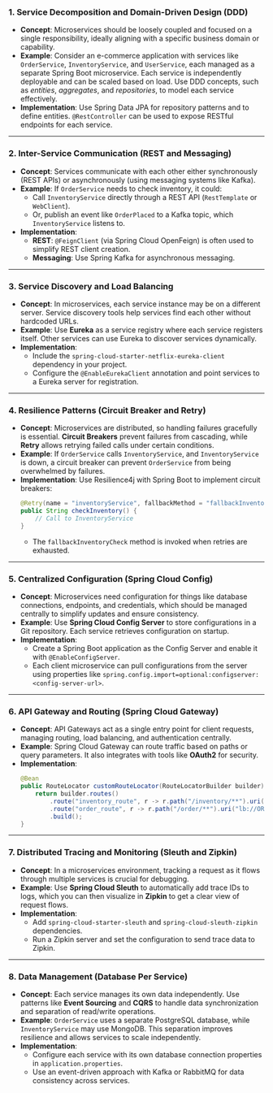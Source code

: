 ### 1. **Service Decomposition and Domain-Driven Design (DDD)**
   - **Concept**: Microservices should be loosely coupled and focused on a single responsibility, ideally aligning with a specific business domain or capability.
   - **Example**: Consider an e-commerce application with services like `OrderService`, `InventoryService`, and `UserService`, each managed as a separate Spring Boot microservice. Each service is independently deployable and can be scaled based on load. Use DDD concepts, such as *entities*, *aggregates*, and *repositories*, to model each service effectively.
   - **Implementation**: Use Spring Data JPA for repository patterns and to define entities. `@RestController` can be used to expose RESTful endpoints for each service.

---

### 2. **Inter-Service Communication (REST and Messaging)**
   - **Concept**: Services communicate with each other either synchronously (REST APIs) or asynchronously (using messaging systems like Kafka).
   - **Example**: If `OrderService` needs to check inventory, it could:
     - Call `InventoryService` directly through a REST API (`RestTemplate` or `WebClient`).
     - Or, publish an event like `OrderPlaced` to a Kafka topic, which `InventoryService` listens to.
   - **Implementation**:
     - **REST**: `@FeignClient` (via Spring Cloud OpenFeign) is often used to simplify REST client creation.
     - **Messaging**: Use Spring Kafka for asynchronous messaging.

---

### 3. **Service Discovery and Load Balancing**
   - **Concept**: In microservices, each service instance may be on a different server. Service discovery tools help services find each other without hardcoded URLs.
   - **Example**: Use **Eureka** as a service registry where each service registers itself. Other services can use Eureka to discover services dynamically.
   - **Implementation**:
     - Include the `spring-cloud-starter-netflix-eureka-client` dependency in your project.
     - Configure the `@EnableEurekaClient` annotation and point services to a Eureka server for registration.

---

### 4. **Resilience Patterns (Circuit Breaker and Retry)**
   - **Concept**: Microservices are distributed, so handling failures gracefully is essential. **Circuit Breakers** prevent failures from cascading, while **Retry** allows retrying failed calls under certain conditions.
   - **Example**: If `OrderService` calls `InventoryService`, and `InventoryService` is down, a circuit breaker can prevent `OrderService` from being overwhelmed by failures.
   - **Implementation**: Use Resilience4j with Spring Boot to implement circuit breakers:
     ```java
     @Retry(name = "inventoryService", fallbackMethod = "fallbackInventoryCheck")
     public String checkInventory() {
         // Call to InventoryService
     }
     ```
     - The `fallbackInventoryCheck` method is invoked when retries are exhausted.

---

### 5. **Centralized Configuration (Spring Cloud Config)**
   - **Concept**: Microservices need configuration for things like database connections, endpoints, and credentials, which should be managed centrally to simplify updates and ensure consistency.
   - **Example**: Use **Spring Cloud Config Server** to store configurations in a Git repository. Each service retrieves configuration on startup.
   - **Implementation**:
     - Create a Spring Boot application as the Config Server and enable it with `@EnableConfigServer`.
     - Each client microservice can pull configurations from the server using properties like `spring.config.import=optional:configserver:<config-server-url>`.

---

### 6. **API Gateway and Routing (Spring Cloud Gateway)**
   - **Concept**: API Gateways act as a single entry point for client requests, managing routing, load balancing, and authentication centrally.
   - **Example**: Spring Cloud Gateway can route traffic based on paths or query parameters. It also integrates with tools like **OAuth2** for security.
   - **Implementation**:
     ```java
     @Bean
     public RouteLocator customRouteLocator(RouteLocatorBuilder builder) {
         return builder.routes()
             .route("inventory_route", r -> r.path("/inventory/**").uri("lb://INVENTORY-SERVICE"))
             .route("order_route", r -> r.path("/order/**").uri("lb://ORDER-SERVICE"))
             .build();
     }
     ```

---

### 7. **Distributed Tracing and Monitoring (Sleuth and Zipkin)**
   - **Concept**: In a microservices environment, tracking a request as it flows through multiple services is crucial for debugging.
   - **Example**: Use **Spring Cloud Sleuth** to automatically add trace IDs to logs, which you can then visualize in **Zipkin** to get a clear view of request flows.
   - **Implementation**:
     - Add `spring-cloud-starter-sleuth` and `spring-cloud-sleuth-zipkin` dependencies.
     - Run a Zipkin server and set the configuration to send trace data to Zipkin.

---

### 8. **Data Management (Database Per Service)**
   - **Concept**: Each service manages its own data independently. Use patterns like **Event Sourcing** and **CQRS** to handle data synchronization and separation of read/write operations.
   - **Example**: `OrderService` uses a separate PostgreSQL database, while `InventoryService` may use MongoDB. This separation improves resilience and allows services to scale independently.
   - **Implementation**:
     - Configure each service with its own database connection properties in `application.properties`.
     - Use an event-driven approach with Kafka or RabbitMQ for data consistency across services.